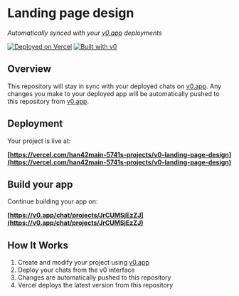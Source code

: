 # Landing page design

*Automatically synced with your [v0.app](https://v0.app) deployments*

[![Deployed on Vercel](https://img.shields.io/badge/Deployed%20on-Vercel-black?style=for-the-badge&logo=vercel)](https://vercel.com/han42main-5741s-projects/v0-landing-page-design)
[![Built with v0](https://img.shields.io/badge/Built%20with-v0.app-black?style=for-the-badge)](https://v0.app/chat/projects/JrCUMSjEzZJ)

## Overview

This repository will stay in sync with your deployed chats on [v0.app](https://v0.app).
Any changes you make to your deployed app will be automatically pushed to this repository from [v0.app](https://v0.app).

## Deployment

Your project is live at:

**[https://vercel.com/han42main-5741s-projects/v0-landing-page-design](https://vercel.com/han42main-5741s-projects/v0-landing-page-design)**

## Build your app

Continue building your app on:

**[https://v0.app/chat/projects/JrCUMSjEzZJ](https://v0.app/chat/projects/JrCUMSjEzZJ)**

## How It Works

1. Create and modify your project using [v0.app](https://v0.app)
2. Deploy your chats from the v0 interface
3. Changes are automatically pushed to this repository
4. Vercel deploys the latest version from this repository